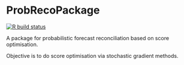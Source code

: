 # ProbRecoPackage

<!-- badges: start -->
  [![R build status](https://github.com/anastasiospanagiotelis/ProbReco/workflows/R-CMD-check/badge.svg)](https://github.com/anastasiospanagiotelis/ProbReco/actions)
  <!-- badges: end -->

A package for probabilistic forecast reconciliation based on score optimisation.

Objective is to do score optimisation via stochastic gradient methods.

